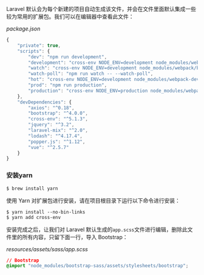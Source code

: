 Laravel 默认会为每个新建的项目自动生成该文件，并会在文件里面默认集成一些较为常用的扩展包。我们可以在编辑器中查看此文件：

_package.json_

```js
{
    "private": true,
    "scripts": {
        "dev": "npm run development",
        "development": "cross-env NODE_ENV=development node_modules/webpack/bin/webpack.js --progress --hide-modules --config=node_modules/laravel-mix/setup/webpack.config.js",
        "watch": "cross-env NODE_ENV=development node_modules/webpack/bin/webpack.js --watch --progress --hide-modules --config=node_modules/laravel-mix/setup/webpack.config.js",
        "watch-poll": "npm run watch -- --watch-poll",
        "hot": "cross-env NODE_ENV=development node_modules/webpack-dev-server/bin/webpack-dev-server.js --inline --hot --config=node_modules/laravel-mix/setup/webpack.config.js",
        "prod": "npm run production",
        "production": "cross-env NODE_ENV=production node_modules/webpack/bin/webpack.js --no-progress --hide-modules --config=node_modules/laravel-mix/setup/webpack.config.js"
    },
    "devDependencies": {
        "axios": "^0.18",
        "bootstrap": "^4.0.0",
        "cross-env": "^5.1.3",
        "jquery": "^3.2",
        "laravel-mix": "^2.0",
        "lodash": "^4.17.4",
        "popper.js": "^1.12",
        "vue": "^2.5.7"
    }
}
```

### 安装yarn

```
$ brew install yarn
```

使用 Yarn 对扩展包进行安装，请在项目根目录下运行以下命令进行安装：

```
$ yarn install --no-bin-links
$ yarn add cross-env
```

安装完成之后，让我们对 Laravel 默认生成的`app.scss`文件进行编辑，删除此文件里的所有内容，只留下面一行，导入 Bootstrap：

_resources/assets/sass/app.scss_

```css
// Bootstrap
@import "node_modules/bootstrap-sass/assets/stylesheets/bootstrap";
```




